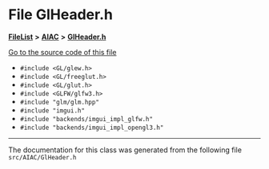 

# File GlHeader.h



[**FileList**](files.md) **>** [**AIAC**](dir_21da83368f7816722f2b707a7b03c84f.md) **>** [**GlHeader.h**](GlHeader_8h.md)

[Go to the source code of this file](GlHeader_8h_source.md)



* `#include <GL/glew.h>`
* `#include <GL/freeglut.h>`
* `#include <GL/glut.h>`
* `#include <GLFW/glfw3.h>`
* `#include "glm/glm.hpp"`
* `#include "imgui.h"`
* `#include "backends/imgui_impl_glfw.h"`
* `#include "backends/imgui_impl_opengl3.h"`


































































------------------------------
The documentation for this class was generated from the following file `src/AIAC/GlHeader.h`

